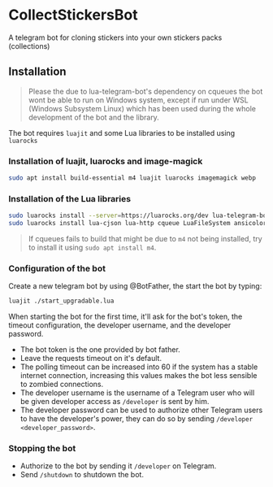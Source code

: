 
# CollectStickersBot

A telegram bot for cloning stickers into your own stickers packs (collections)

## Installation

> Please the due to lua-telegram-bot's dependency on cqueues the bot wont be able to run on Windows system, except if run under WSL (Windows Subsystem Linux) which has been used during the whole development of the bot and the library.

The bot requires `luajit` and some Lua libraries to be installed using `luarocks`

### Installation of luajit, luarocks and image-magick

```bash
sudo apt install build-essential m4 luajit luarocks imagemagick webp
```

### Installation of the Lua libraries

```bash
sudo luarocks install --server=https://luarocks.org/dev lua-telegram-bot
sudo luarocks install lua-cjson lua-http cqueue LuaFileSystem ansicolors statsd ftcsv
```

> If cqueues fails to build that might be due to `m4` not being installed, try to install it using `sudo apt install m4`.

### Configuration of the bot

Create a new telegram bot by using @BotFather, the start the bot by typing:

```bash
luajit ./start_upgradable.lua
```

When starting the bot for the first time, it'll ask for the bot's token, the timeout configuration, the developer username, and the developer password.

- The bot token is the one provided by bot father.
- Leave the requests timeout on it's default.
- The polling timeout can be increased into 60 if the system has a stable internet connection, increasing this values makes the bot less sensible to zombied connections.
- The developer username is the username of a Telegram user who will be given developer access as `/developer` is sent by him.
- The developer password can be used to authorize other Telegram users to have the developer's power, they can do so by sending `/developer <developer_password>`.

### Stopping the bot

- Authorize to the bot by sending it `/developer` on Telegram.
- Send `/shutdown` to shutdown the bot.

